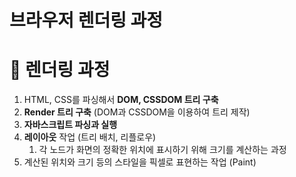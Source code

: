 # 브라우저 렌더링 과정

# 📌 렌더링 과정

1. HTML, CSS를 파싱해서 **DOM, CSSDOM 트리 구축**
2. **Render 트리 구축** (DOM과 CSSDOM을 이용하여 트리 제작)
3. **자바스크립트 파싱과 실행**
4. **레이아웃** 작업 (트리 배치, 리플로우)
    1. 각 노드가 화면의 정확한 위치에 표시하기 위해 크기를 계산하는 과정
5. 계산된 위치와 크기 등의 스타일을 픽셀로 표현하는 작업 (Paint)